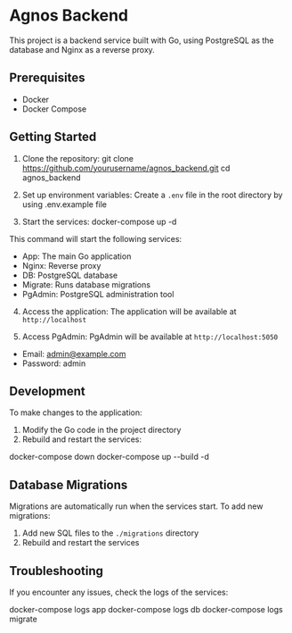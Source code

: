 # Agnos Backend

This project is a backend service built with Go, using PostgreSQL as the database and Nginx as a reverse proxy.

## Prerequisites

- Docker
- Docker Compose

## Getting Started

1. Clone the repository:
git clone https://github.com/yourusername/agnos_backend.git cd agnos_backend


2. Set up environment variables:
Create a `.env` file in the root directory by using .env.example file

3. Start the services:
docker-compose up -d

This command will start the following services:
- App: The main Go application
- Nginx: Reverse proxy
- DB: PostgreSQL database
- Migrate: Runs database migrations
- PgAdmin: PostgreSQL administration tool

4. Access the application:
The application will be available at `http://localhost`

5. Access PgAdmin:
PgAdmin will be available at `http://localhost:5050`
- Email: admin@example.com
- Password: admin

## Development

To make changes to the application:

1. Modify the Go code in the project directory
2. Rebuild and restart the services:

docker-compose down docker-compose up --build -d

## Database Migrations

Migrations are automatically run when the services start. To add new migrations:

1. Add new SQL files to the `./migrations` directory
2. Rebuild and restart the services

## Troubleshooting

If you encounter any issues, check the logs of the services:

docker-compose logs app docker-compose logs db docker-compose logs migrate
